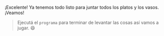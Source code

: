 <gs-attire attire-url="https://raw.githubusercontent.com/MumukiProject/mumuki-guia-gobstones-procedimientos-con-parametros-kids/master/assets/attires/config_1551274896769.json"></gs-attire>
 
<gs-toolbox toolbox-url="https://raw.githubusercontent.com/MumukiProject/mumuki-guia-gobstones-procedimientos-con-parametros-kids/master/assets/toolbox_1551465974314.xml"></gs-toolbox>

¡Excelente! Ya tenemos todo listo para juntar todos los platos y los vasos. ¡Veamos!


> Ejecutá el `programa` para terminar de levantar las cosas así vamos a jugar. :smile:
